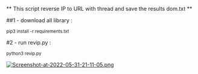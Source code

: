 ** This script reverse IP to URL with thread and save the results dom.txt **


##1 - download all library  : 

<sub>pip3 install -r requirements.txt</sub>

#2 - run revip.py  : 

<sub>python3 revip.py</sub>



[![Screenshot-at-2022-05-31-21-11-05.png](https://i.postimg.cc/Qx9rHTP6/Screenshot-at-2022-05-31-21-11-05.png)](https://postimg.cc/Czg22zwD)
